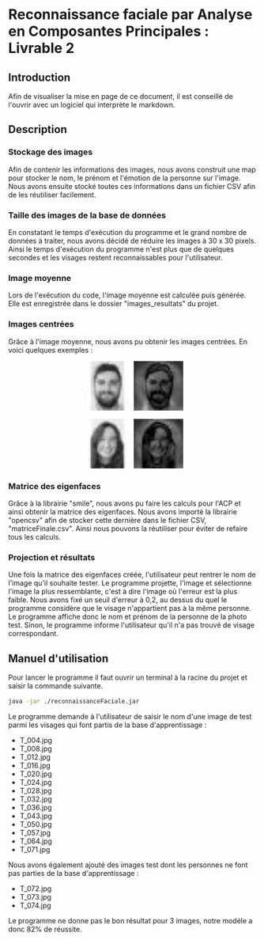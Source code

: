 # Reconnaissance faciale par Analyse en Composantes Principales : Livrable 2

## Introduction

Afin de visualiser la mise en page de ce document, il est conseillé de l'ouvrir avec un logiciel qui interprète le markdown.

## Description

### Stockage des images

Afin de contenir les informations des images, nous avons construit une map pour stocker le nom, le prénom et l'émotion de la personne sur l'image. Nous avons ensuite stocké toutes ces informations dans un fichier CSV afin de les réutiliser facilement.

### Taille des images de la base de données

En constatant le temps d'exécution du programme et le grand nombre de données à traiter, nous avons décidé de réduire les images à 30 x 30 pixels.
Ainsi le temps d'exécution du programme n'est plus que de quelques secondes et les visages restent reconnaissables pour l'utilisateur.

### Image moyenne 

Lors de l'exécution du code, l'image moyenne est calculée puis générée. Elle est enregistrée dans le dossier "images_resultats" du projet.

### Images centrées

Grâce à l'image moyenne, nous avons pu obtenir les images centrées. En voici quelques exemples :

<p align="center">
<img src="Photo/A_009.jpg" width="100">
<img src="images_resultats/image_centree_A_009.jpg" width="100">
</p>
<p align="center">
<img src="Photo/A_017.jpg" width="100">
<img src="images_resultats/image_centree_A_017.jpg" width="100">
</p>

### Matrice des eigenfaces

Grâce à la librairie "smile", nous avons pu faire les calculs pour l'ACP et ainsi obtenir la matrice des eigenfaces.
Nous avons importé la librairie "opencsv" afin de stocker cette dernière dans le fichier CSV, "matriceFinale.csv".
Ainsi nous pouvons la réutiliser pour éviter de refaire tous les calculs.

### Projection et résultats

Une fois la matrice des eigenfaces créée, l'utilisateur peut rentrer le nom de l'image qu'il souhaite tester. Le programme projette, l'image et sélectionne l'image la plus ressemblante, c'est à dire l'image où l'erreur est la plus faible. Nous avons fixé un seuil d'erreur à 0,2, au dessus du quel le programme considère que le visage n'appartient pas à la même personne.
<br/>
Le programme affiche donc le nom et prénom de la personne de la photo test. Sinon, le programme informe l'utilisateur qu'il n'a pas trouvé de visage correspondant.

## Manuel d'utilisation

Pour lancer le programme il faut ouvrir un terminal à la racine du projet et saisir la commande suivante.

``` bash
java -jar ./reconnaissanceFaciale.jar
```

Le programme demande à l'utilisateur de saisir le nom d'une image de test parmi les visages qui font partis de la base d'apprentissage :
- T_004.jpg
- T_008.jpg
- T_012.jpg
- T_016.jpg
- T_020.jpg
- T_024.jpg
- T_028.jpg
- T_032.jpg
- T_036.jpg
- T_043.jpg
- T_050.jpg
- T_057.jpg
- T_064.jpg
- T_071.jpg
  
Nous avons également ajouté des images test dont les personnes ne font pas parties de la base d'apprentissage :
- T_072.jpg
- T_073.jpg
- T_074.jpg

Le programme ne donne pas le bon résultat pour 3 images, notre modéle a donc 82% de réussite.
